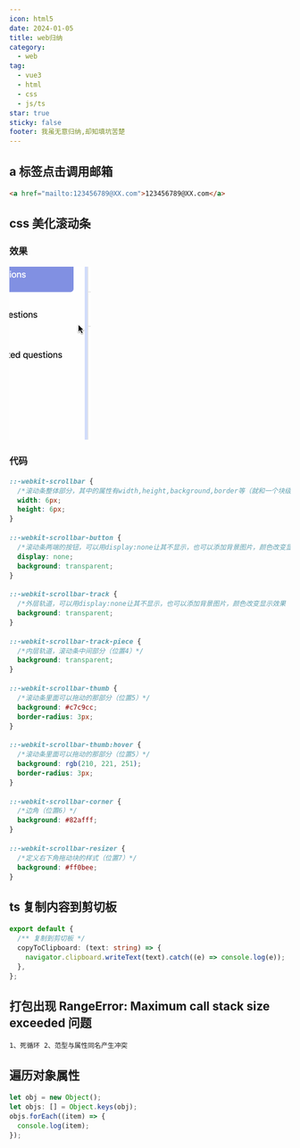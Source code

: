 ```yaml
---
icon: html5
date: 2024-01-05
title: web归纳
category:
  - web
tag:
  - vue3
  - html
  - css
  - js/ts
star: true
sticky: false
footer: 我虽无意归纳,却知填坑苦楚
---
```


## a 标签点击调用邮箱

```html
<a href="mailto:123456789@XX.com">123456789@XX.com</a>
```

## css 美化滚动条

### 效果

<!-- ![美化后滚动条](/blog/assets/images/html_scrollbar.gif) -->

![美化后滚动条](https://github.com/B2-4ac-1234/blog/blob/main/src/.vuepress/public/assets/images/html_scrollbar.gif?raw=true)

### 代码

```css
::-webkit-scrollbar {
  /*滚动条整体部分，其中的属性有width,height,background,border等（就和一个块级元素一样）（位置1）*/
  width: 6px;
  height: 6px;
}

::-webkit-scrollbar-button {
  /*滚动条两端的按钮，可以用display:none让其不显示，也可以添加背景图片，颜色改变显示效果（位置2）*/
  display: none;
  background: transparent;
}

::-webkit-scrollbar-track {
  /*外层轨道，可以用display:none让其不显示，也可以添加背景图片，颜色改变显示效果（位置3）*/
  background: transparent;
}

::-webkit-scrollbar-track-piece {
  /*内层轨道，滚动条中间部分（位置4）*/
  background: transparent;
}

::-webkit-scrollbar-thumb {
  /*滚动条里面可以拖动的那部分（位置5）*/
  background: #c7c9cc;
  border-radius: 3px;
}

::-webkit-scrollbar-thumb:hover {
  /*滚动条里面可以拖动的那部分（位置5）*/
  background: rgb(210, 221, 251);
  border-radius: 3px;
}

::-webkit-scrollbar-corner {
  /*边角（位置6）*/
  background: #82afff;
}

::-webkit-scrollbar-resizer {
  /*定义右下角拖动块的样式（位置7）*/
  background: #ff0bee;
}
```

## ts 复制内容到剪切板

```ts
export default {
  /** 复制到剪切板 */
  copyToClipboard: (text: string) => {
    navigator.clipboard.writeText(text).catch((e) => console.log(e));
  },
};
```

## 打包出现 RangeError: Maximum call stack size exceeded 问题

```vue
1、死循环 2、范型与属性同名产生冲突
```

## 遍历对象属性

```ts
let obj = new Object();
let objs: [] = Object.keys(obj);
objs.forEach((item) => {
  console.log(item);
});
```
